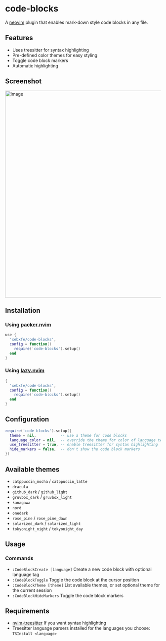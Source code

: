 # code-blocks

A [neovim](https://github.com/neovim/neovim) plugin that enables mark-down style code blocks in any file.

## Features
- Uses treesitter for syntax highlighting
- Pre-defined color themes for easy styling
- Toggle code block markers
- Automatic highlighting

## Screenshot
<img width="1626" height="668" alt="image" src="https://github.com/user-attachments/assets/a1f551c8-4a36-4107-a8f8-d4a1f3d8148b" />


## Installation

### Using [packer.nvim](https://github.com/wbthomason/packer.nvim)

```lua
use {
  'xebxfe/code-blocks',
  config = function()
    require('code-blocks').setup()
  end
}
```

### Using [lazy.nvim](https://github.com/folke/lazy.nvim)

```lua
{
  'xebxfe/code-blocks',
  config = function()
    require('code-blocks').setup()
  end
}
```

## Configuration

```lua
require('code-blocks').setup({
  theme = nil,           -- use a theme for code blocks
  language_color = nil,  -- override the theme for color of language text
  use_treesitter = true, -- enable treesitter for syntax highlighting
  hide_markers = false,  -- don't show the code block markers
})
```

## Available themes

- `catppuccin_mocha` / `catppuccin_latte`
- `dracula`
- `github_dark` / `github_light`
- `gruvbox_dark` / `gruvbox_light`
- `kanagawa`
- `nord`
- `onedark`
- `rose_pine` / `rose_pine_dawn`
- `solarized_dark` / `solarized_light`
- `tokyonight_night` / `tokyonight_day`

## Usage

### Commands

- `:CodeBlockCreate [language]` Create a new code block with optional language tag
- `:CodeBlockToggle` Toggle the code block at the cursor position
- `:CodeBlockTheme [theme]` List available themes, or set optional theme for the current session
- `:CodeBlockHideMarkers` Toggle the code block markers

## Requirements
- [nvim-treesitter](https://github.com/nvim-treesitter/nvim-treesitter) If you want syntax highlighting
- Treesitter language parsers installed for the languages you choose: `TSInstall <language>`



